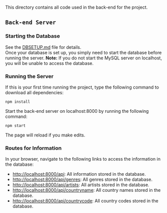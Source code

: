 This directory contains all code used in the back-end for the project.

## `Back-end Server`

### Starting the Database

See the [DBSETUP.md](DBSETUP.md) file for details. </br>
Once your database is set up, you simply need to start the database before running the server.
**Note:** If you do not start the MySQL server on localhost, you will be unable to access the database. </br>

### Running the Server

If this is your first time running the project, type the following command to download all dependencies:
```
npm install
```
Start the back-end server on localhost:8000 by running the following command:
```
npm start
```
The page will reload if you make edits.

### Routes for Information

In your browser, navigate to the following links to access the information in the database:

* [http://localhost:8000/api](http://localhost:8000/api): All information stored in the database.
* [http://localhost:8000/api/genres](http://localhost:8000/api/genres): All genres stored in the database.
* [http://localhost:8000/api/artists](http://localhost:8000/api/artists): All artists stored in the database.
* [http://localhost:8000/api/countryname](http://localhost:8000/api/countryname): All country names stored in the database.
* [http://localhost:8000/api/countrycode](http://localhost:8000/api/countrycode): All country codes stored in the database.